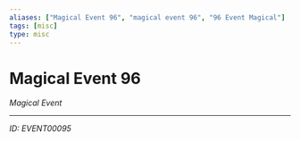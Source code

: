 ```yaml
---
aliases: ["Magical Event 96", "magical event 96", "96 Event Magical"]
tags: [misc]
type: misc
---
```


# Magical Event 96

*Magical Event*

---
*ID: EVENT00095*